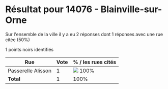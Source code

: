 # Résultat pour 14076 - Blainville-sur-Orne

Sur l'ensemble de la ville il y a eu 2 réponses dont 1 réponses avec une rue citée (50%)

1 points noirs identifiés

| Rue | Vote | % / les rues cités|
|-----|------|-------------------|
| Passerelle Alisson | 1 | <img src="../../img/bar_100.gif" />&nbsp;100%|
| **Total** | 1 | 100%|
